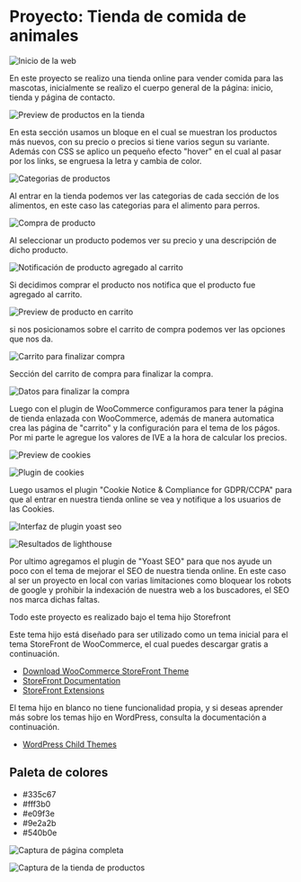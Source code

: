 # Proyecto: Tienda de comida de animales

![Inicio de la web](./assets/Inicio.png)

En este proyecto se realizo una tienda online para vender comida para las mascotas, inicialmente se realizo el cuerpo general de la página: inicio, tienda y página de contacto.

![Preview de productos en la tienda](./assets/preview-shop.png)

En esta sección usamos un bloque en el cual se muestran los productos más nuevos, con su precio o precios si tiene varios segun su variante. Además con CSS se aplico un pequeño efecto "hover" en el cual al pasar por los links, se engruesa la letra y cambia de color.

![Categorias de productos](./assets/categorias.png)

Al entrar en la tienda podemos ver las categorias de cada sección de los alimentos, en este caso las categorias para el alimento para perros.

![Compra de producto](./assets/shop.png)

Al seleccionar un producto podemos ver su precio y una descripción de dicho producto.

![Notificación de producto agregado al carrito](./assets/agregado.png)

Si decidimos comprar el producto nos notifica que el producto fue agregado al carrito.

![Preview de producto en carrito](./assets/preview-carrito.png)

si nos posicionamos sobre el carrito de compra podemos ver las opciones que nos da.

![Carrito para finalizar compra](./assets/carrito.png)

Sección del carrito de compra para finalizar la compra.

![Datos para finalizar la compra](./assets/finalizar-compra.png)

Luego con el plugin de WooCommerce configuramos para tener la página de tienda enlazada con WooCommerce, además de manera automatica crea las página de "carrito" y la configuración para el tema de los págos. Por mi parte le agregue los valores de IVE a la hora de calcular los precios.

![Preview de cookies](./assets/cookies.png)

![Plugin de cookies](./assets/plugin-cookies.png)

Luego usamos el plugin "Cookie Notice & Compliance for GDPR/CCPA" para que al entrar en nuestra tienda online se vea y notifique a los usuarios de las Cookies.

![Interfaz de plugin yoast seo](./assets/plugin-yoast-seo.png)

![Resultados de lighthouse](./assets/rendimiento.png)

Por ultimo agregamos el plugin de "Yoast SEO" para que nos ayude un poco con el tema de mejorar el SEO de nuestra tienda online. En este caso al ser un proyecto en local con varias limitaciones como bloquear los robots de google y prohibir la indexación de nuestra web a los buscadores, el SEO nos marca dichas faltas.

Todo este proyecto es realizado bajo el tema hijo Storefront

Este tema hijo está diseñado para ser utilizado como un tema inicial para el tema StoreFront de WooCommerce, el cual puedes descargar gratis a continuación.

* [Download WooCommerce StoreFront Theme](https://wordpress.org/themes/storefront/)
* [StoreFront Documentation](http://docs.woothemes.com/documentation/themes/storefront/)
* [StoreFront Extensions](http://www.woothemes.com/product-category/storefront-extensions/)

El tema hijo en blanco no tiene funcionalidad propia, y si deseas aprender más sobre los temas hijo en WordPress, consulta la documentación a continuación.

* [WordPress Child Themes](https://codex.wordpress.org/Child_Themes)

## Paleta de colores

- #335c67
- #fff3b0
- #e09f3e
- #9e2a2b
- #540b0e

![Captura de página completa](./assets/full-web.png)

![Captura de la tienda de productos](./assets/full-store.png)